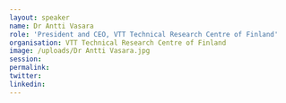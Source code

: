 ```yaml
---
layout: speaker
name: Dr Antti Vasara
role: 'President and CEO, VTT Technical Research Centre of Finland'
organisation: VTT Technical Research Centre of Finland
image: /uploads/Dr Antti Vasara.jpg
session:
permalink:
twitter:
linkedin:
---
```



